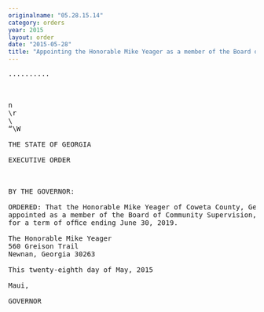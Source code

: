 ```yaml
---
originalname: "05.28.15.14"
category: orders
year: 2015
layout: order
date: "2015-05-28"
title: "Appointing the Honorable Mike Yeager as a member of the Board of Community Supervision"
---
```

<pre>
..........

   

n
\r
\
“\W

THE STATE OF GEORGIA

EXECUTIVE ORDER

 

BY THE GOVERNOR:

ORDERED: That the Honorable Mike Yeager of Coweta County, Georgia, is
appointed as a member of the Board of Community Supervision,
for a term of ofﬁce ending June 30, 2019.

The Honorable Mike Yeager
560 Greison Trail
Newnan, Georgia 30263

This twenty-eighth day of May, 2015

Maui,

GOVERNOR

 

 

</pre>
